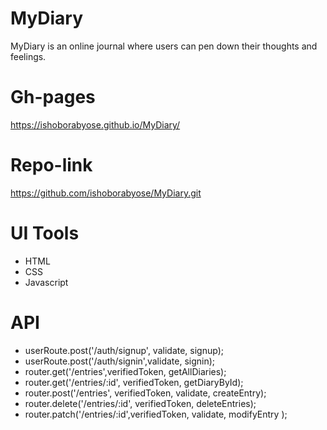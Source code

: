 # MyDiary
MyDiary is an online journal where users can pen down their thoughts and feelings.

# Gh-pages
https://ishoborabyose.github.io/MyDiary/
# Repo-link

https://github.com/ishoborabyose/MyDiary.git

# UI Tools

- HTML
- CSS
- Javascript

# API

-  userRoute.post('/auth/signup', validate, signup);
-  userRoute.post('/auth/signin',validate, signin);
-  router.get('/entries',verifiedToken, getAllDiaries);
-  router.get('/entries/:id', verifiedToken, getDiaryById);
-  router.post('/entries', verifiedToken, validate, createEntry);
-  router.delete('/entries/:id', verifiedToken, deleteEntries);
-  router.patch('/entries/:id',verifiedToken, validate, modifyEntry );



